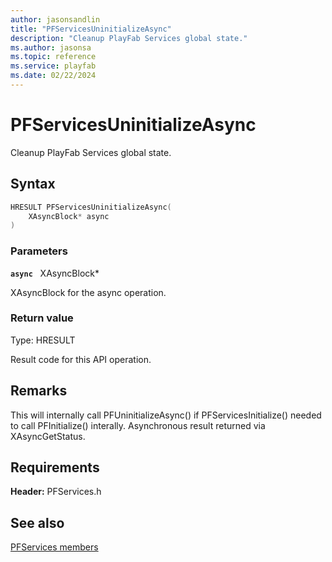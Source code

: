 ```yaml
---
author: jasonsandlin
title: "PFServicesUninitializeAsync"
description: "Cleanup PlayFab Services global state."
ms.author: jasonsa
ms.topic: reference
ms.service: playfab
ms.date: 02/22/2024
---
```


# PFServicesUninitializeAsync  

Cleanup PlayFab Services global state.  

## Syntax  
  
```cpp
HRESULT PFServicesUninitializeAsync(  
    XAsyncBlock* async  
)  
```  
  
### Parameters  
  
**`async`** &nbsp; XAsyncBlock*  
  
XAsyncBlock for the async operation.  
  
  
### Return value
Type: HRESULT
  
Result code for this API operation.
  
## Remarks  
  
This will internally call PFUninitializeAsync() if PFServicesInitialize() needed to call PFInitialize() interally. Asynchronous result returned via XAsyncGetStatus.
  
## Requirements  
  
**Header:** PFServices.h
  
## See also  
[PFServices members](../pfservices_members.md)  

  
  
